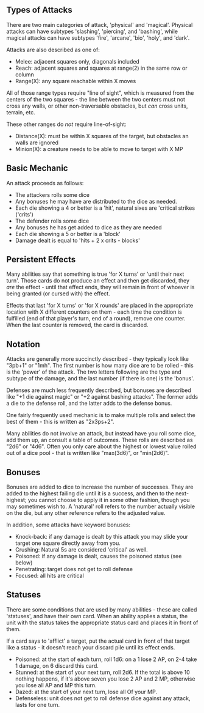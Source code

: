 ## Types of Attacks

There are two main categories of attack, 'physical' and 'magical'.
Physical attacks can have subtypes 'slashing', 'piercing', and 'bashing', while
magical attacks can have subtypes 'fire', 'arcane', 'bio', 'holy', and 'dark'.

Attacks are also described as one of:

- Melee: adjacent squares only, diagonals included
- Reach: adjacent squares and squares at range(2) in the same row or column
- Range(X): any square reachable within X moves

All of those range types require "line of sight", which is measured from the centers
of the two squares - the line between the two centers must not cross any walls, or other
non-traversable obstacles, but *can* cross units, terrain, etc.

These other ranges do *not* require line-of-sight:

- Distance(X): must be within X squares of the target, but obstacles an walls are ignored
- Minion(X): a creature needs to be able to move to target with X MP

## Basic Mechanic

An attack proceeds as follows:

- The attackers rolls some dice
- Any bonuses he may have are distributed to the dice as needed.
- Each die showing a 4 or better is a 'hit', natural sixes are 'critical strikes ('crits')
- The defender rolls some dice
- Any bonuses he has get added to dice as they are needed
- Each die showing a 5 or better is a 'block'
- Damage dealt is equal to 'hits + 2 x crits - blocks'

## Persistent Effects

Many abilities say that something is true 'for X turns' or 'until their next turn'.
Those cards do not produce an effect and then get discarded, they *are* the effect -
until that effect ends, they will remain in front of whoever is being granted (or cursed
with) the effect.

Effects that last 'for X turns' or 'for X rounds' are placed in the appropriate location with
X different counters on them - each time the condition is fulfilled (end of that player's turn,
end of a round), remove one counter. When the last counter is removed, the card is discarded.

## Notation

Attacks are generally more succinctly described - they typically look like "3pb+1" or "1mh".
The first number is how many dice are to be rolled - this is the 'power' of the attack.
The two letters following are the type and subtype of the damage, and the last number
(if there is one) is the 'bonus'.

Defenses are much less frequently described, but bonuses are described like "+1 die against
magic" or "+2 against bashing attacks". The former adds a die to the defense roll, and the
latter adds to the defense bonus.

One fairly frequently used mechanic is to make multiple rolls and select the best of them -
this is written as "2x3ps+2".

Many abilities do not involve an attack, but instead have you roll some dice, add them up,
an consult a table of outcomes. These rolls are described as "2d6" or "4d6". Often you
only care about the highest or lowest value rolled out of a dice pool - that is written like
"max(3d6)", or "min(2d6)".

## Bonuses

Bonuses are added to dice to increase the number of successes. They are added to the highest
failing die until it is a success, and then to the next-highest; you cannot choose to apply
it in some other fashion, though you may sometimes wish to. A 'natural' roll refers to the
number actually visible on the die, but any other reference refers to the adjusted value.

In addition, some attacks have keyword bonuses:

- Knock-back: if any damage is dealt by this attack you may slide your target one square directly away from you.
- Crushing: Natural 5s are considered 'critical' as well.
- Poisoned: if any damage is dealt, causes the poisoned status (see below)
- Penetrating: target does not get to roll defense
- Focused: all hits are critical

## Statuses

There are some conditions that are used by many abilities - these are called 'statuses', and
have their own card. When an ability applies a status, the unit with the status takes the appropriate
status card and places it in front of them.

If a card says to 'afflict' a target, put the actual card in front of that target like a status - it
doesn't reach your discard pile until its effect ends.

- Poisoned: at the start of each turn, roll 1d6: on a 1 lose 2 AP, on 2-4 take 1 damage, on 6 discard this card.
- Stunned: at the start of your next turn, roll 2d6. If the total is above 10 nothing happens, if it's above seven
  you lose 2 AP and 2 MP, otherwise you lose all AP and MP this turn.
- Dazed: at the start of your next turn, lose all Of your MP.
- Defenseless: unit does not get to roll defense dice against any attack, lasts for one turn.

